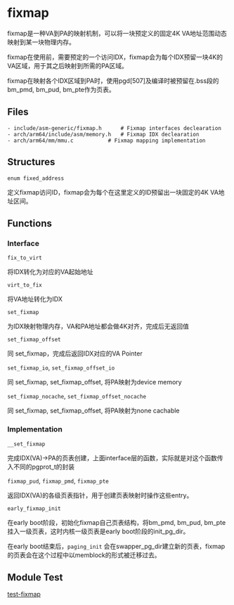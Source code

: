 # fixmap

fixmap是一种VA到PA的映射机制，可以将一块预定义的固定4K VA地址范围动态映射到某一块物理内存。

fixmap在使用前，需要预定的一个访问IDX，fixmap会为每个IDX预留一块4K的VA区域，用于其之后映射到所需的PA区域。

fixmap在映射各个IDX区域到PA时，使用pgd[507]及编译时被预留在.bss段的bm_pmd, bm_pud, bm_pte作为页表。

## Files

```
- include/asm-generic/fixmap.h		# Fixmap interfaces declearation
- arch/arm64/include/asm/memory.h	# Fixmap IDX declearation
- arch/arm64/mm/mmu.c			# Fixmap mapping implementation
```

## Structures

`enum fixed_address`

定义fixmap访问ID，fixmap会为每个在这里定义的ID预留出一块固定的4K VA地址区间。

## Functions

### Interface

`fix_to_virt`

将IDX转化为对应的VA起始地址

`virt_to_fix`

将VA地址转化为IDX

`set_fixmap`

为IDX映射物理内存，VA和PA地址都会做4K对齐，完成后无返回值

`set_fixmap_offset`

同 set_fixmap，完成后返回IDX对应的VA Pointer

`set_fixmap_io`, `set_fixmap_offset_io`

同 set_fixmap, set_fixmap_offset, 将PA映射为device memory

`set_fixmap_nocache`, `set_fixmap_offset_nocache`

同 set_fixmap, set_fixmap_offset, 将PA映射为none cachable

### Implementation

`__set_fixmap`

完成IDX(VA)->PA的页表创建，上面interface层的函数，实际就是对这个函数传入不同的pgprot_t的封装

`fixmap_pud`, `fixmap_pmd`, `fixmap_pte`

返回IDX(VA)的各级页表指针，用于创建页表映射时操作这些entry。

`early_fixmap_init`

在early boot阶段，初始化fixmap自己页表结构，将bm_pmd, bm_pud, bm_pte挂入一级页表，这时内核一级页表是early boot阶段的init_pg_dir。

在early boot结束后，`paging_init` 会在swapper_pg_dir建立新的页表，fixmap的页表会在这个过程中以memblock的形式被迁移过去。

## Module Test

[test-fixmap](https://github.com/kernel-cyrus/kernel-tour/tree/master/tests/test-fixmap)